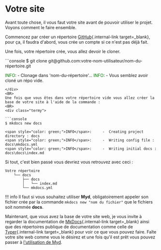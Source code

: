 # Votre site

Avant toute chose, il vous faut votre site avant de pouvoir utiliser le projet.
Voyons comment le faire ensemble.

Commencez par créer un répertoire [GitHub](https://github.com/){.internal-link target=_blank}, pour ça, il faudra d'abord, vous crée un compte si ce n'est pas déjà fait.

Une fois, votre répertoire crée, vous allez devoir le cloner.
<BR>

<div class="termy">
```console
$ git clone git@github.com:votre-nom-utilisateur/nom-du-répertoire.git

<span style="color: green;">INFO</span>:     -  Clonage dans 'nom-du-répertoire'...
<span style="color: green;">INFO</span>:     -  Vous semblez avoir cloné un répo vide.
```
</div>
<BR>
Une fois que vous êtes dans votre répertoire vide vous allez créer la base de votre site à l'aide de la commande :
<BR>
<div class="termy">

```console
$ mkdocs new docs

<span style="color: green;">INFO</span>:     -  Creating project directory : docs
<span style="color: green;">INFO</span>:     -  Writing config file : docs\mkdocs.yml
<span style="color: green;">INFO</span>:     -  Writing initial docs : docs\docs\index.md
```

</div>

Si tout, c'est bien passé vous devriez vous retrouvez avec ceci :

```console
Votre répertoire
    └── docs
        ├── docs
        │   └── index.md
        └── mkdocs.yml
```

!!! info
    Il faut si vous souhaitez utiliser **Myd**, obligatoirement appeler son fichier crée par la commande ```mkdocs new "nom du fichier"``` que le fichiers soit nommée **docs**.

Maintenant, que vous avez la base de votre site web, je vous invite à regarder la documentation de [MkDocs](https://www.mkdocs.org/){.internal-link target=_blank} ainsi que des répertoires publique de documentation comme celle de [Typer](https://github.com/tiangolo/typer){.internal-link target=_blank} pour voir ce que vous pouvez faire. Faîte votre site web comme vous le désirez et une fois qu'il est prêt vous pouvez passer à [l'utilisation de Myd](how-to-use-myd-project.md).